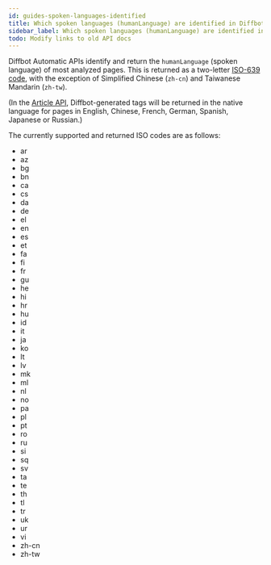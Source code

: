 ```yaml
---
id: guides-spoken-languages-identified
title: Which spoken languages (humanLanguage) are identified in Diffbot APIs?
sidebar_label: Which spoken languages (humanLanguage) are identified in Diffbot APIs?
todo: Modify links to old API docs
---
```


<div class="entry-content">
		<p>Diffbot Automatic APIs identify and return the <code>humanLanguage</code> (spoken language) of most analyzed pages. This is returned as a two-letter <a href="http://en.wikipedia.org/wiki/List_of_ISO_639-1_codes" target="_blank">ISO-639 code</a>, with the exception of Simplified Chinese (<code>zh-cn</code>) and Taiwanese Mandarin (<code>zh-tw</code>).</p>
<p>(In the <a href="api-article">Article API</a>, Diffbot-generated tags will be returned in the native language for pages in English, Chinese, French, German, Spanish, Japanese or Russian.)</p>
<p>The currently supported and returned ISO codes are as follows:</p>
<ul>
<li>ar</li>
<li>az</li>
<li>bg</li>
<li>bn</li>
<li>ca</li>
<li>cs</li>
<li>da</li>
<li>de</li>
<li>el</li>
<li>en</li>
<li>es</li>
<li>et</li>
<li>fa</li>
<li>fi</li>
<li>fr</li>
<li>gu</li>
<li>he</li>
<li>hi</li>
<li>hr</li>
<li>hu</li>
<li>id</li>
<li>it</li>
<li>ja</li>
<li>ko</li>
<li>lt</li>
<li>lv</li>
<li>mk</li>
<li>ml</li>
<li>nl</li>
<li>no</li>
<li>pa</li>
<li>pl</li>
<li>pt</li>
<li>ro</li>
<li>ru</li>
<li>si</li>
<li>sq</li>
<li>sv</li>
<li>ta</li>
<li>te</li>
<li>th</li>
<li>tl</li>
<li>tr</li>
<li>uk</li>
<li>ur</li>
<li>vi</li>
<li>zh-cn</li>
<li>zh-tw</li>
</ul>
			</div>
